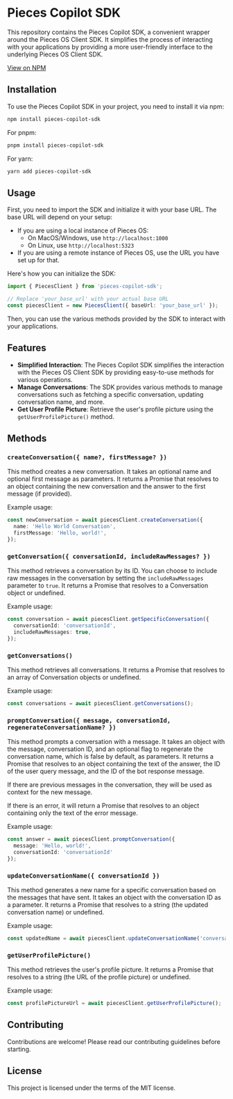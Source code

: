 # Pieces Copilot SDK

This repository contains the Pieces Copilot SDK, a convenient wrapper around the Pieces OS Client SDK. It simplifies the process of interacting with your applications by providing a more user-friendly interface to the underlying Pieces OS Client SDK.

[View on NPM](https://www.npmjs.com/package/pieces-copilot-sdk)

## Installation

To use the Pieces Copilot SDK in your project, you need to install it via npm:

```bash
npm install pieces-copilot-sdk
```

For pnpm:
```bash
pnpm install pieces-copilot-sdk
```

For yarn:
```bash
yarn add pieces-copilot-sdk
```

## Usage

First, you need to import the SDK and initialize it with your base URL. The base URL will depend on your setup:

- If you are using a local instance of Pieces OS:
  - On MacOS/Windows, use `http://localhost:1000`
  - On Linux, use `http://localhost:5323`
- If you are using a remote instance of Pieces OS, use the URL you have set up for that.

Here's how you can initialize the SDK:

```typescript
import { PiecesClient } from 'pieces-copilot-sdk';

// Replace 'your_base_url' with your actual base URL
const piecesClient = new PiecesClient({ baseUrl: 'your_base_url' });
```

Then, you can use the various methods provided by the SDK to interact with your applications.

## Features

- **Simplified Interaction**: The Pieces Copilot SDK simplifies the interaction with the Pieces OS Client SDK by providing easy-to-use methods for various operations.
- **Manage Conversations**: The SDK provides various methods to manage conversations such as fetching a specific conversation, updating conversation name, and more.
- **Get User Profile Picture**: Retrieve the user's profile picture using the `getUserProfilePicture()` method.

## Methods

### `createConversation({ name?, firstMessage? })`

This method creates a new conversation. It takes an optional name and optional first message as parameters. It returns a Promise that resolves to an object containing the new conversation and the answer to the first message (if provided).

Example usage:

```typescript
const newConversation = await piecesClient.createConversation({
  name: 'Hello World Conversation',
  firstMessage: 'Hello, world!',
});
```

### `getConversation({ conversationId, includeRawMessages? })`

This method retrieves a conversation by its ID. You can choose to include raw messages in the conversation by setting the `includeRawMessages` parameter to `true`. It returns a Promise that resolves to a Conversation object or undefined.

Example usage:
 
```typescript
const conversation = await piecesClient.getSpecificConversation({
  conversationId: 'conversationId',
  includeRawMessages: true,
});
```

### `getConversations()`

This method retrieves all conversations. It returns a Promise that resolves to an array of Conversation objects or undefined.

Example usage:

```typescript
const conversations = await piecesClient.getConversations();
```

### `promptConversation({ message, conversationId, regenerateConversationName? })`

This method prompts a conversation with a message. It takes an object with the message, conversation ID, and an optional flag to regenerate the conversation name, which is false by default, as parameters. It returns a Promise that resolves to an object containing the text of the answer, the ID of the user query message, and the ID of the bot response message.

If there are previous messages in the conversation, they will be used as context for the new message.

If there is an error, it will return a Promise that resolves to an object containing only the text of the error message.

Example usage:

```typescript
const answer = await piecesClient.promptConversation({
  message: 'Hello, world!',
  conversationId: 'conversationId'
});
```

### `updateConversationName({ conversationId })`

This method generates a new name for a specific conversation based on the messages that have sent. It takes an object with the conversation ID as a parameter. It returns a Promise that resolves to a string (the updated conversation name) or undefined.

Example usage:

```typescript
const updatedName = await piecesClient.updateConversationName('conversationId');
```

### `getUserProfilePicture()`

This method retrieves the user's profile picture. It returns a Promise that resolves to a string (the URL of the profile picture) or undefined.

Example usage:

```typescript
const profilePictureUrl = await piecesClient.getUserProfilePicture();
```

## Contributing

Contributions are welcome! Please read our contributing guidelines before starting.

## License

This project is licensed under the terms of the MIT license.

